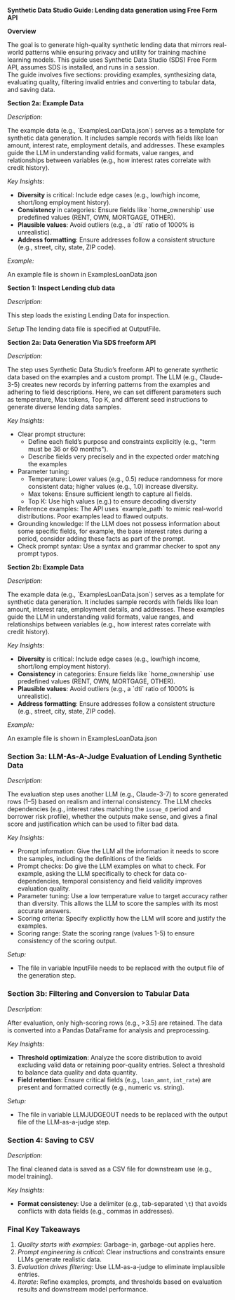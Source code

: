 **Synthetic Data Studio Guide: Lending data generation using Free Form API**

**Overview**  

The goal is to generate high-quality synthetic lending data that mirrors real-world patterns while ensuring privacy and utility for training machine learning models. This guide uses Synthetic Data Studio (SDS) Free Form API, assumes SDS is installed, and runs in a session.   
The guide involves five sections: providing examples, synthesizing data, evaluating quality, filtering invalid entries and converting to tabular data, and saving data. 

**Section 2a: Example Data**  

*Description:*  

The example data (e.g., \`ExamplesLoanData.json\`) serves as a template for synthetic data generation. It includes sample records with fields like loan amount, interest rate, employment details, and addresses. These examples guide the LLM in understanding valid formats, value ranges, and relationships between variables (e.g., how interest rates correlate with credit history).  

*Key Insights*:  

* **Diversity** is critical: Include edge cases (e.g., low/high income, short/long employment history).    
* **Consistency** in categories: Ensure fields like \`home\_ownership\` use predefined values (RENT, OWN, MORTGAGE, OTHER).    
* **Plausible values**: Avoid outliers (e.g., a \`dti\` ratio of 1000% is unrealistic).    
* **Address formatting**: Ensure addresses follow a consistent structure (e.g., street, city, state, ZIP code).  

*Example:*

An example file is shown in ExamplesLoanData.json

**Section 1: Inspect Lending club data**

*Description:*  

This step loads the existing Lending Data for inspection.

*Setup*
The lending data file is specified at OutputFile.

**Section 2a: Data Generation Via SDS freeform API**

*Description:*  

The step uses Synthetic Data Studio’s freeform API to generate synthetic data based on the examples and a custom prompt. The LLM (e.g., Claude-3-5) creates new records by inferring patterns from the examples and adhering to field descriptions. Here, we can set different parameters such as temperature, Max tokens, Top K, and different seed instructions to generate diverse lending data samples.

*Key Insights:*  

* Clear prompt structure:   
  * Define each field’s purpose and constraints explicitly (e.g., "term must be 36 or 60 months").    
  * Describe fields very precisely and in the expected order matching the examples  
* Parameter tuning:    
  * Temperature: Lower values (e.g., 0.5) reduce randomness for more consistent data; higher values (e.g., 1.0) increase diversity.    
  * Max tokens: Ensure sufficient length to capture all fields.    
  * Top K: Use high values (e.g.) to ensure decoding diversity  
* Reference examples: The API uses \`example\_path\` to mimic real-world distributions. Poor examples lead to flawed outputs.    
* Grounding knowledge: If the LLM does not possess information about some specific fields, for example, the base interest rates during a period, consider adding these facts as part of the prompt.  
* Check prompt syntax: Use a syntax and grammar checker to spot any prompt typos.


**Section 2b: Example Data**  

*Description:*  

The example data (e.g., \`ExamplesLoanData.json\`) serves as a template for synthetic data generation. It includes sample records with fields like loan amount, interest rate, employment details, and addresses. These examples guide the LLM in understanding valid formats, value ranges, and relationships between variables (e.g., how interest rates correlate with credit history).  

*Key Insights*:  

* **Diversity** is critical: Include edge cases (e.g., low/high income, short/long employment history).    
* **Consistency** in categories: Ensure fields like \`home\_ownership\` use predefined values (RENT, OWN, MORTGAGE, OTHER).    
* **Plausible values**: Avoid outliers (e.g., a \`dti\` ratio of 1000% is unrealistic).    
* **Address formatting**: Ensure addresses follow a consistent structure (e.g., street, city, state, ZIP code).  

*Example:*

An example file is shown in ExamplesLoanData.json


### **Section 3a: LLM-As-A-Judge Evaluation of Lending Synthetic Data**

*Description:*

The evaluation step uses another LLM (e.g., Claude-3-7) to score generated rows (1–5) based on realism and internal consistency. The LLM checks dependencies (e.g., interest rates matching the `issue_d` period and borrower risk profile), whether the outputs make sense, and gives a final score and justification which can be used to filter bad data.

*Key Insights:*

* Prompt information: Give the LLM all the information it needs to score the samples, including the definitions of the fields  
* Prompt checks: Do give the LLM examples on what to check. For example, asking the LLM specifically to check for data co-dependencies, temporal consistency and field validity improves evaluation quality.  
* Parameter tuning: Use a low temperature value to target accuracy rather than diversity. This allows the LLM to score the samples with its most accurate answers.  
* Scoring criteria: Specify explicitly how the LLM will score and justify the examples.  
* Scoring range: State the scoring range (values 1-5) to ensure consistency of the scoring output.

*Setup:*

- The file in variable InputFile needs to be replaced with the output file of the generation step. 


### **Section 3b: Filtering and Conversion to Tabular Data**

*Description:*

After evaluation, only high-scoring rows (e.g., \>3.5) are retained. The data is converted into a Pandas DataFrame for analysis and preprocessing.

*Key Insights:*

* **Threshold optimization**: Analyze the score distribution to avoid excluding valid data or retaining poor-quality entries. Select a threshold to balance data quality  and data quantity.  
* **Field retention**: Ensure critical fields (e.g., `loan_amnt`, `int_rate`) are present and formatted correctly (e.g., numeric vs. string).

*Setup:*
- The file in variable LLMJUDGEOUT needs to be replaced with the output file of the LLM-as-a-judge step. 

### **Section 4: Saving to CSV**

*Description:*

The final cleaned data is saved as a CSV file for downstream use (e.g., model training).

*Key Insights:*

- **Format consistency**: Use a delimiter (e.g., tab-separated `\t`) that avoids conflicts with data fields (e.g., commas in addresses).



### **Final Key Takeaways**

1. *Quality starts with examples*: Garbage-in, garbage-out applies here.  
2. *Prompt engineering is critical*: Clear instructions and constraints ensure LLMs generate realistic data.  
3. *Evaluation drives filtering*: Use LLM-as-a-judge to eliminate implausible entries.  
4. *Iterate*: Refine examples, prompts, and thresholds based on evaluation results and downstream model performance.
